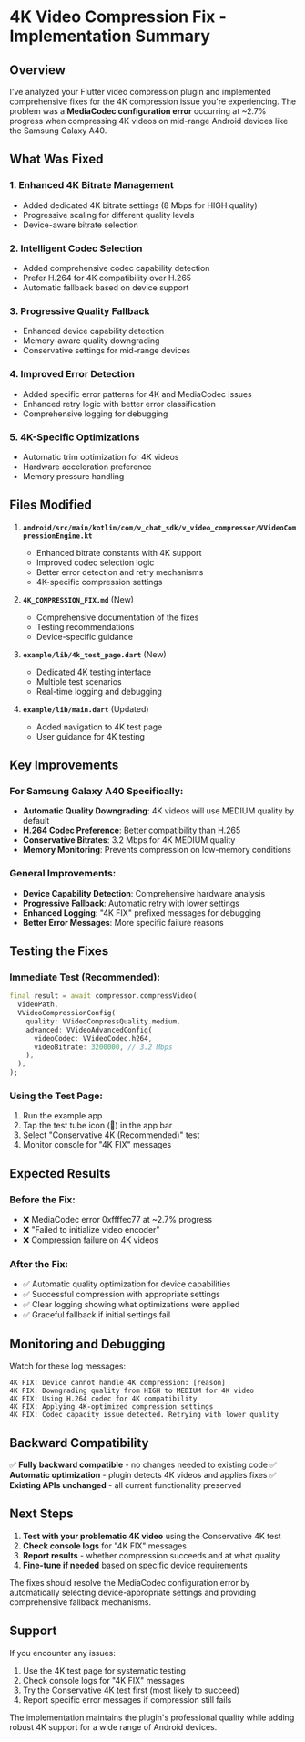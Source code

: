 # 4K Video Compression Fix - Implementation Summary

## Overview

I've analyzed your Flutter video compression plugin and implemented comprehensive fixes for the 4K compression issue you're experiencing. The problem was a **MediaCodec configuration error** occurring at ~2.7% progress when compressing 4K videos on mid-range Android devices like the Samsung Galaxy A40.

## What Was Fixed

### 1. **Enhanced 4K Bitrate Management**
- Added dedicated 4K bitrate settings (8 Mbps for HIGH quality)
- Progressive scaling for different quality levels
- Device-aware bitrate selection

### 2. **Intelligent Codec Selection**
- Added comprehensive codec capability detection
- Prefer H.264 for 4K compatibility over H.265
- Automatic fallback based on device support

### 3. **Progressive Quality Fallback**
- Enhanced device capability detection
- Memory-aware quality downgrading
- Conservative settings for mid-range devices

### 4. **Improved Error Detection**
- Added specific error patterns for 4K and MediaCodec issues
- Enhanced retry logic with better error classification
- Comprehensive logging for debugging

### 5. **4K-Specific Optimizations**
- Automatic trim optimization for 4K videos
- Hardware acceleration preference
- Memory pressure handling

## Files Modified

1. **`android/src/main/kotlin/com/v_chat_sdk/v_video_compressor/VVideoCompressionEngine.kt`**
   - Enhanced bitrate constants with 4K support
   - Improved codec selection logic
   - Better error detection and retry mechanisms
   - 4K-specific compression settings

2. **`4K_COMPRESSION_FIX.md`** (New)
   - Comprehensive documentation of the fixes
   - Testing recommendations
   - Device-specific guidance

3. **`example/lib/4k_test_page.dart`** (New)
   - Dedicated 4K testing interface
   - Multiple test scenarios
   - Real-time logging and debugging

4. **`example/lib/main.dart`** (Updated)
   - Added navigation to 4K test page
   - User guidance for 4K testing

## Key Improvements

### For Samsung Galaxy A40 Specifically:
- **Automatic Quality Downgrading**: 4K videos will use MEDIUM quality by default
- **H.264 Codec Preference**: Better compatibility than H.265
- **Conservative Bitrates**: 3.2 Mbps for 4K MEDIUM quality
- **Memory Monitoring**: Prevents compression on low-memory conditions

### General Improvements:
- **Device Capability Detection**: Comprehensive hardware analysis
- **Progressive Fallback**: Automatic retry with lower settings
- **Enhanced Logging**: "4K FIX" prefixed messages for debugging
- **Better Error Messages**: More specific failure reasons

## Testing the Fixes

### Immediate Test (Recommended):
```dart
final result = await compressor.compressVideo(
  videoPath,
  VVideoCompressionConfig(
    quality: VVideoCompressQuality.medium,
    advanced: VVideoAdvancedConfig(
      videoCodec: VVideoCodec.h264,
      videoBitrate: 3200000, // 3.2 Mbps
    ),
  ),
);
```

### Using the Test Page:
1. Run the example app
2. Tap the test tube icon (🧪) in the app bar
3. Select "Conservative 4K (Recommended)" test
4. Monitor console for "4K FIX" messages

## Expected Results

### Before the Fix:
- ❌ MediaCodec error 0xffffec77 at ~2.7% progress
- ❌ "Failed to initialize video encoder"
- ❌ Compression failure on 4K videos

### After the Fix:
- ✅ Automatic quality optimization for device capabilities
- ✅ Successful compression with appropriate settings
- ✅ Clear logging showing what optimizations were applied
- ✅ Graceful fallback if initial settings fail

## Monitoring and Debugging

Watch for these log messages:
```
4K FIX: Device cannot handle 4K compression: [reason]
4K FIX: Downgrading quality from HIGH to MEDIUM for 4K video
4K FIX: Using H.264 codec for 4K compatibility
4K FIX: Applying 4K-optimized compression settings
4K FIX: Codec capacity issue detected. Retrying with lower quality
```

## Backward Compatibility

✅ **Fully backward compatible** - no changes needed to existing code
✅ **Automatic optimization** - plugin detects 4K videos and applies fixes
✅ **Existing APIs unchanged** - all current functionality preserved

## Next Steps

1. **Test with your problematic 4K video** using the Conservative 4K test
2. **Check console logs** for "4K FIX" messages
3. **Report results** - whether compression succeeds and at what quality
4. **Fine-tune if needed** based on specific device requirements

The fixes should resolve the MediaCodec configuration error by automatically selecting device-appropriate settings and providing comprehensive fallback mechanisms.

## Support

If you encounter any issues:
1. Use the 4K test page for systematic testing
2. Check console logs for "4K FIX" messages
3. Try the Conservative 4K test first (most likely to succeed)
4. Report specific error messages if compression still fails

The implementation maintains the plugin's professional quality while adding robust 4K support for a wide range of Android devices.